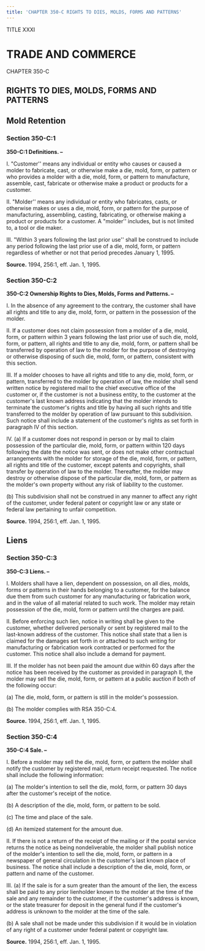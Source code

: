 ```yaml
---
title: 'CHAPTER 350-C RIGHTS TO DIES, MOLDS, FORMS AND PATTERNS'
---
```


TITLE XXXI
                                             
TRADE AND COMMERCE
==================

CHAPTER 350-C
                                             
RIGHTS TO DIES, MOLDS, FORMS AND PATTERNS
-----------------------------------------

Mold Retention
--------------

### Section 350-C:1

 **350-C:1 Definitions. –**
                                             
 I. "Customer'' means any individual or entity who causes or caused a
molder to fabricate, cast, or otherwise make a die, mold, form, or
pattern or who provides a molder with a die, mold, form, or pattern to
manufacture, assemble, cast, fabricate or otherwise make a product or
products for a customer.
                                             
 II. "Molder'' means any individual or entity who fabricates, casts,
or otherwise makes or uses a die, mold, form, or pattern for the purpose
of manufacturing, assembling, casting, fabricating, or otherwise making
a product or products for a customer. A "molder'' includes, but is not
limited to, a tool or die maker.
                                             
 III. "Within 3 years following the last prior use'' shall be
construed to include any period following the last prior use of a die,
mold, form, or pattern regardless of whether or not that period precedes
January 1, 1995.

**Source.** 1994, 256:1, eff. Jan. 1, 1995.

### Section 350-C:2

 **350-C:2 Ownership Rights to Dies, Molds, Forms and Patterns. –**
                                             
 I. In the absence of any agreement to the contrary, the customer
shall have all rights and title to any die, mold, form, or pattern in
the possession of the molder.
                                             
 II. If a customer does not claim possession from a molder of a die,
mold, form, or pattern within 3 years following the last prior use of
such die, mold, form, or pattern, all rights and title to any die, mold,
form, or pattern shall be transferred by operation of law to the molder
for the purpose of destroying or otherwise disposing of such die, mold,
form, or pattern, consistent with this section.
                                             
 III. If a molder chooses to have all rights and title to any die,
mold, form, or pattern, transferred to the molder by operation of law,
the molder shall send written notice by registered mail to the chief
executive office of the customer or, if the customer is not a business
entity, to the customer at the customer's last known address indicating
that the molder intends to terminate the customer's rights and title by
having all such rights and title transferred to the molder by operation
of law pursuant to this subdivision. Such notice shall include a
statement of the customer's rights as set forth in paragraph IV of this
section.
                                             
 IV. (a) If a customer does not respond in person or by mail to claim
possession of the particular die, mold, form, or pattern within 120 days
following the date the notice was sent, or does not make other
contractual arrangements with the molder for storage of the die, mold,
form, or pattern, all rights and title of the customer, except patents
and copyrights, shall transfer by operation of law to the molder.
Thereafter, the molder may destroy or otherwise dispose of the
particular die, mold, form, or pattern as the molder's own property
without any risk of liability to the customer.
                                             
 (b) This subdivision shall not be construed in any manner to
affect any right of the customer, under federal patent or copyright law
or any state or federal law pertaining to unfair competition.

**Source.** 1994, 256:1, eff. Jan. 1, 1995.

Liens
-----

### Section 350-C:3

 **350-C:3 Liens. –**
                                             
 I. Molders shall have a lien, dependent on possession, on all dies,
molds, forms or patterns in their hands belonging to a customer, for the
balance due them from such customer for any manufacturing or fabrication
work, and in the value of all material related to such work. The molder
may retain possession of the die, mold, form or pattern until the
charges are paid.
                                             
 II. Before enforcing such lien, notice in writing shall be given to
the customer, whether delivered personally or sent by registered mail to
the last-known address of the customer. This notice shall state that a
lien is claimed for the damages set forth in or attached to such writing
for manufacturing or fabrication work contracted or performed for the
customer. This notice shall also include a demand for payment.
                                             
 III. If the molder has not been paid the amount due within 60 days
after the notice has been received by the customer as provided in
paragraph II, the molder may sell the die, mold, form, or pattern at a
public auction if both of the following occur:
                                             
 (a) The die, mold, form, or pattern is still in the molder's
possession.
                                             
 (b) The molder complies with RSA 350-C:4.

**Source.** 1994, 256:1, eff. Jan. 1, 1995.

### Section 350-C:4

 **350-C:4 Sale. –**
                                             
 I. Before a molder may sell the die, mold, form, or pattern the
molder shall notify the customer by registered mail, return receipt
requested. The notice shall include the following information:
                                             
 (a) The molder's intention to sell the die, mold, form, or
pattern 30 days after the customer's receipt of the notice.
                                             
 (b) A description of the die, mold, form, or pattern to be sold.
                                             
 (c) The time and place of the sale.
                                             
 (d) An itemized statement for the amount due.
                                             
 II. If there is not a return of the receipt of the mailing or if the
postal service returns the notice as being nondeliverable, the molder
shall publish notice of the molder's intention to sell the die, mold,
form, or pattern in a newspaper of general circulation in the customer's
last known place of business. The notice shall include a description of
the die, mold, form, or pattern and name of the customer.
                                             
 III. (a) If the sale is for a sum greater than the amount of the
lien, the excess shall be paid to any prior lienholder known to the
molder at the time of the sale and any remainder to the customer, if the
customer's address is known, or the state treasurer for deposit in the
general fund if the customer's address is unknown to the molder at the
time of the sale.
                                             
 (b) A sale shall not be made under this subdivision if it would
be in violation of any right of a customer under federal patent or
copyright law.

**Source.** 1994, 256:1, eff. Jan. 1, 1995.
